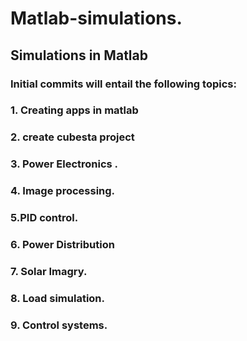 # Matlab-simulations.
## Simulations in Matlab
### Initial commits  will entail the following topics: 
### 1. Creating apps in matlab
### 2. create  cubesta project
### 3. Power Electronics .
### 4. Image processing.
### 5.PID control.
### 6. Power Distribution 
### 7. Solar Imagry.
### 8. Load simulation.
### 9. Control systems.
